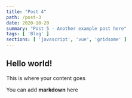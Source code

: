 ```yaml
---
title: "Post 4"
path: /post-3
date: 2020-10-20
summary: "Post 5 - Another example post here"
tags: [ 'Blog' ]
sections: [ 'javascript', 'vue', 'gridsome' ]
---
```


## Hello world!

This is where your content goes

You can add **markdown** here
